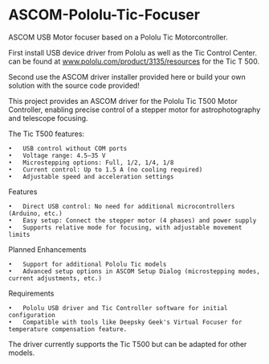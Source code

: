 # ASCOM-Pololu-Tic-Focuser
ASCOM USB Motor focuser based on a Pololu Tic Motorcontroller. 

First install USB device driver from Pololu as well as the Tic Control Center.
can be found at www.pololu.com/product/3135/resources
for the Tic T 500.

Second use the ASCOM driver installer provided here or build your own solution with the source code provided!


This project provides an ASCOM driver for the Pololu Tic T500 Motor Controller, 
enabling precise control of a stepper motor for astrophotography and telescope focusing. 

The Tic T500 features:

	•	USB control without COM ports
	•	Voltage range: 4.5–35 V
	•	Microstepping options: Full, 1/2, 1/4, 1/8
	•	Current control: Up to 1.5 A (no cooling required)
	•	Adjustable speed and acceleration settings

Features

	•	Direct USB control: No need for additional microcontrollers (Arduino, etc.)
	•	Easy setup: Connect the stepper motor (4 phases) and power supply
	•	Supports relative mode for focusing, with adjustable movement limits

Planned Enhancements

	•	Support for additional Pololu Tic models
	•	Advanced setup options in ASCOM Setup Dialog (microstepping modes, current adjustments, etc.)

Requirements

	•	Pololu USB driver and Tic Controller software for initial configuration
	•	Compatible with tools like Deepsky Geek's Virtual Focuser for temperature compensation feature.

The driver currently supports the Tic T500 but can be adapted for other models. 



